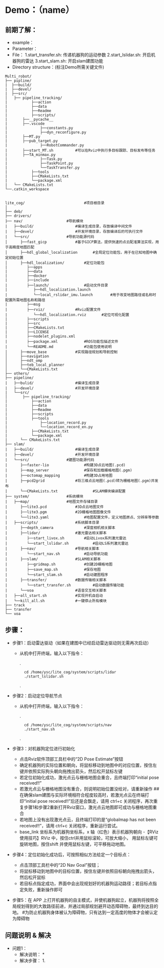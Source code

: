 # Demo：（name）

## 前期了解：
* example：
* Parameter：
* File：
	1.start_transfer.sh: 传递机器狗的运动参数
	2.start_lslidar.sh: 开启机器狗的雷达
	3.start_slam.sh: 开启slam建图功能
* Directory structure：(标注Demo所需关键文件)
```
Multi_robot/
├── pipline/
|  ├──build/
|  ├──devel/
|  ├──src/					
│  	├── pipeline_tracking/			
|           ├──action				
|           ├──data				
|           ├──Readme				
|           ├──scripts/
|		├──__pycache__
|		├──.vscode
|               ├──constants.py
|               ├──dyn_reconfigure.py
|		├──MT.py
|		├──pub_target.py
|               ├──RobotCommander.py
|		├──start_MT.sh			#可以在Rviz中执行多目标跟踪、目标发布等任务
|		├──TA_minmax.py
|               ├──Task.py
|               ├──TaskPoint.py
|               └──TaskTransfer.py		
|           ├──tools				
|           ├──CMakeLists.txt			
|           └──package.xml			
|   └── CMakeLists.txt 				
└──.catkin_workspace				


lite_cog/                			#项目根目录
│
├── deb/                       			
├── drivers/					                    
├── nav/					#导航模块
|   ├──build/					#编译生成目录，存放编译中间文件
|   ├──devel/					#开发环境目录，存放编译后的可执行文件
|   └──src/					#导航功能源代码
│      ├──fast_gicp				#基于GICP算法，提供快速的点云配准算法实现，用于高精度地图匹配
│      ├──hdl_global_localization		#全局定位功能包，用于在已知地图中确定初始位置
│      ├──hdl_localization/			#定位功能包
|         ├──apps
|         ├──data
|         ├──docker
|         ├──include
|         ├──launch/				#启动文件目录
|            ├──hdl_localization.launch
|            └──local_rslidar_imu.launch    	#用于改变地图路径或名称时配置所需地图名称和路径
|         ├──msg
|         ├──rviz/				#Rviz配置文件
|            └──hdl_localization.rviz		#定位可视化配置
|         ├──scripts
|         ├──src
|         ├──CMakeLists.txt
|         ├──LICENSE
|         ├──nodelet_plugins.xml
|         ├──package.xml			#ROS功能包描述文件
|         └──README.md				#功能包使用说明
│      ├──move_base				#实现路径规划和导航控制
│      ├──navigation
│      ├──ndt_omp
│      ├──teb_local_planner
│      └──CMakeLists.txt                
├── others/                    			
├── pipeline/					
|   ├──bulid/					#编译生成目录
|   ├──devel/					#开发环境目录
|   └──src/					
│       ├── pipeline_tracking/			
|           ├──action				
|           ├──data				
|           ├──Readme				
|           ├──scripts
|           ├──tools				
|               ├──location_record.py		
|               └──location_record_en.py	
|           ├──CMakeLists.txt			
|           └──package.xml			
|      └── CMakeLists.txt 			
├── slam/
|   ├──build/					#编译生成目录
|   ├──devel/					#开发环境目录
|   └──src/					#建图功能源代码
|      ├──faster-lio				#构建3D点云地图(.pcd)
|      ├──map_server				#保存和加载栅格地图(.pgm)
|      ├──octomap_mapping			#构建3D占用地图
|      ├──pcd2grid				#将三维点云地图(.pcd)转为栅格地图(.pgm)并发布
|      └──CMakeLists.txt		        #SLAM模块编译配置    
├── system/					#系统模块
|   ├──map/					#地图文件存储目录
|      ├──lite3.pcd				#3D点云地图文件
|      ├──lite3.pgm				#2D栅格地图图像文件
|      └──lite3.yaml				#地图配置文件，定义地图原点、分辨率等参数
|   ├──scripts/					#系统脚本目录
|      ├──depth_camera				#深度相机相关脚本
|      ├──lidar/				#激光雷达相关脚本
|         ├──start_livox.sh			#启动Livox系列激光雷达
|         └──start_lslidar.sh			#启动LS系列激光雷达
|      ├──nav/					#导航相关脚本
|         └──start_nav.sh			#启动导航功能
|      ├──slam/					#SLAM相关脚本
|         ├──gridmap.sh				#创建2D栅格地图
|         ├──save_map.sh			#保存地图
|         └──start_slam.sh			#启动建图程序
|      ├──transfer/				#数据传输相关脚本
|         └──start_transfer.sh			#启动数据传输功能
|      └──voa					#语音交互相关脚本
|   ├──all_start.sh				#实现开机自启动
|   └──kill_all.sh				#一键停止所有模块
├── track                         		
├── transfer                  				
└── voa                  			
```
## 步骤：
* 步骤1：启动雷达驱动（如果在建图中已经启动雷达驱动则无需再次启动）
	* 从机中打开终端，输入以下指令：
 
		. 		

			cd /home/ysc/lite_cog/system/scripts/lidar
   			./start_lslidar.sh
   
   		.
  
* 步骤2：启动定位导航节点
	* 从机中打开终端，输入以下指令：
  
		.

			cd /home/ysc/lite_cog/system/scripts/nav
   			./start_nav.sh

  		.
  
* 步骤3：对机器狗定位进行初始化
	* 点击Rviz软件顶部工具栏中的“2D Pose Estimate”按钮
	* 确定机器狗的实际位置和朝向，将鼠标移动到地图中的对应位置，按住左键并依照实际狗头朝向拖拽出箭头，然后松开鼠标左键
	* 若定位初始化成功，激光点云与栅格地图会重合，且终端打印“initial pose received!!”
	* 若激光点云与栅格地图没有重合，则说明初始位置没给对，请重新操作
   		##在确保slam建图与实际环境相符合程度较高时，若激光点云在终端打印“initial pose received!!”后还是会飘走，请用 ctrl+c 关闭程序，再次重复步骤1和步骤2重新打开Rviz窗口，激光点云地图即可成功与栅格地图重合
	* 若地图上没有出现激光点云，且终端打印的是“globalmap has not been received!!”，请用 ctrl+c 关闭程序，重新运行尝试。
	* base_link 坐标系为机器狗坐标系，x 轴（红色）表示机器狗朝向
	-【RViz 使用技巧】RViz 中，按住ctrl并用鼠标滚轮，可放大缩小，
	用鼠标左键可旋转地图，按住shift 并使用鼠标左键，可平移拖动地图。

* 步骤4：定位初始化成功后，可按照相似方法给定一个目标点：
 	* 点击顶部工具栏中的“2D Nav Goal”按钮；
  	* 将鼠标移动到地图中的目标位置，按住左键并依照目标朝向拖拽出箭头，然后松开鼠标
  	* 若目标点指定成功，界面中会出现规划好的机器狗运动路径；若目标点指定失败，重新操作即可

* 步骤5：在 APP 上打开机器狗的自主模式，并使机器狗起立，机器狗将按照全局规划得到的大致路径前进，并通过局部规划避开动态障碍物，最终到达目的地。
   #为防止机器狗身体被认为障碍物，只有达到一定高度的物体才会被认定为障碍物

## 问题说明 & 解决

* 问题1：
	* 解决说明：
		* 
	* 解决步骤：
		1.

